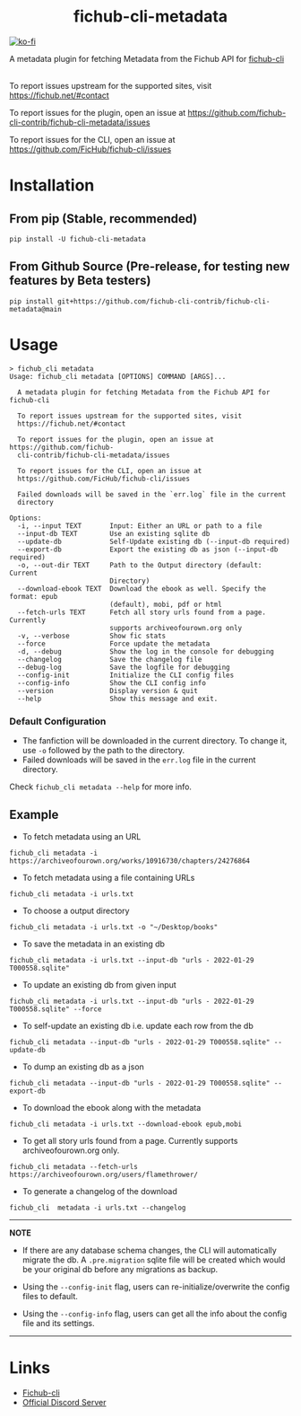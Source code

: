 <h1 align="center">fichub-cli-metadata</h1>

[![ko-fi](https://ko-fi.com/img/githubbutton_sm.svg)](https://ko-fi.com/arzkar)

A metadata plugin for fetching Metadata from the Fichub API for [fichub-cli](https://github.com/FicHub/fichub-cli/)<br><br>

To report issues upstream for the supported sites, visit https://fichub.net/#contact<br>

To report issues for the plugin, open an issue at https://github.com/fichub-cli-contrib/fichub-cli-metadata/issues<br>

To report issues for the CLI, open an issue at https://github.com/FicHub/fichub-cli/issues<br>

# Installation

## From pip (Stable, recommended)

```
pip install -U fichub-cli-metadata
```

## From Github Source (Pre-release, for testing new features by Beta testers)

```
pip install git+https://github.com/fichub-cli-contrib/fichub-cli-metadata@main
```

# Usage

```
> fichub_cli metadata
Usage: fichub_cli metadata [OPTIONS] COMMAND [ARGS]...

  A metadata plugin for fetching Metadata from the Fichub API for fichub-cli

  To report issues upstream for the supported sites, visit
  https://fichub.net/#contact

  To report issues for the plugin, open an issue at https://github.com/fichub-
  cli-contrib/fichub-cli-metadata/issues

  To report issues for the CLI, open an issue at
  https://github.com/FicHub/fichub-cli/issues

  Failed downloads will be saved in the `err.log` file in the current
  directory

Options:
  -i, --input TEXT       Input: Either an URL or path to a file
  --input-db TEXT        Use an existing sqlite db
  --update-db            Self-Update existing db (--input-db required)
  --export-db            Export the existing db as json (--input-db required)
  -o, --out-dir TEXT     Path to the Output directory (default: Current
                         Directory)
  --download-ebook TEXT  Download the ebook as well. Specify the format: epub
                         (default), mobi, pdf or html
  --fetch-urls TEXT      Fetch all story urls found from a page. Currently
                         supports archiveofourown.org only
  -v, --verbose          Show fic stats
  --force                Force update the metadata
  -d, --debug            Show the log in the console for debugging
  --changelog            Save the changelog file
  --debug-log            Save the logfile for debugging
  --config-init          Initialize the CLI config files
  --config-info          Show the CLI config info
  --version              Display version & quit
  --help                 Show this message and exit.
```

### Default Configuration

- The fanfiction will be downloaded in the current directory. To change it, use `-o` followed by the path to the directory.
- Failed downloads will be saved in the `err.log` file in the current directory.

Check `fichub_cli metadata --help` for more info.

## Example

- To fetch metadata using an URL

```
fichub_cli metadata -i https://archiveofourown.org/works/10916730/chapters/24276864
```

- To fetch metadata using a file containing URLs

```
fichub_cli metadata -i urls.txt
```

- To choose a output directory

```
fichub_cli metadata -i urls.txt -o "~/Desktop/books"
```

- To save the metadata in an existing db

```
fichub_cli metadata -i urls.txt --input-db "urls - 2022-01-29 T000558.sqlite"
```

- To update an existing db from given input

```
fichub_cli metadata -i urls.txt --input-db "urls - 2022-01-29 T000558.sqlite" --force
```

- To self-update an existing db i.e. update each row from the db

```
fichub_cli metadata --input-db "urls - 2022-01-29 T000558.sqlite" --update-db
```

- To dump an existing db as a json

```
fichub_cli metadata --input-db "urls - 2022-01-29 T000558.sqlite" --export-db
```

- To download the ebook along with the metadata

```
fichub_cli metadata -i urls.txt --download-ebook epub,mobi
```

- To get all story urls found from a page. Currently supports archiveofourown.org only.

```
fichub_cli metadata --fetch-urls https://archiveofourown.org/users/flamethrower/
```

- To generate a changelog of the download

```
fichub_cli  metadata -i urls.txt --changelog
```

---

**NOTE**

- If there are any database schema changes, the CLI will automatically migrate the db. A `.pre.migration` sqlite file will be created which would be your original db before any migrations as backup.

- Using the `--config-init` flag, users can re-initialize/overwrite the config files to default.

- Using the `--config-info` flag, users can get all the info about the config file and its settings.

---

# Links

- [Fichub-cli](https://github.com/FicHub/fichub-cli/)
- [Official Discord Server](https://discord.gg/sByBAhX)
